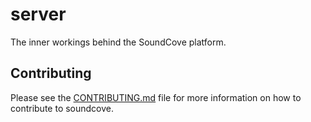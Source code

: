 server
======
The inner workings behind the SoundCove platform.

## Contributing
Please see the [CONTRIBUTING.md](CONTRIBUTING.md) file for more information on how to contribute to soundcove.
